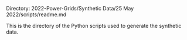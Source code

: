 Directory: 2022-Power-Grids/Synthetic Data/25 May 2022/scripts/readme.md

This is the directory of the Python scripts used to generate the synthetic data.
